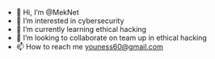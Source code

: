 - 👋 Hi, I’m @MekNet
- 👀 I’m interested in cybersecurity
- 🌱 I’m currently learning ethical hacking
- 💞️ I’m looking to collaborate on team up in ethical hacking
- 📫 How to reach me youness60@gmail.com

<!---
MekNet/MekNet is a ✨ special ✨ repository because its `README.md` (this file) appears on your GitHub profile.
You can click the Preview link to take a look at your changes.
--->
